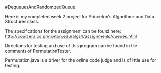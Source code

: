 #DequeuesAndRandomizedQueue

Here is my completed week 2 project for Princeton's Algorithms and Data Structures class.

The specifications for the assignment can be found here: http://coursera.cs.princeton.edu/algs4/assignments/queues.html

Directions for testing and use of this program can be found in the comments of PermutationTester.

Permutation.java is a driver for the online code judge and is of little use for testing.
